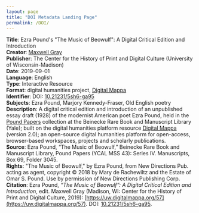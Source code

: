 ```yaml
---
layout: page
title: "DOI Metadata Landing Page"
permalink: /DOI/
---
```

<b>Title</b>: Ezra Pound's "The Music of Beowulf": A Digital Critical Edition and Introduction<br/>
<b>Creator</b>: [Maxwell Gray](https://www.maxgray20.com)<br/>
<b>Publisher</b>: The Center for the History of Print and Digital Culture (University of Wisconsin-Madison)<br/>
<b>Date</b>: 2019-09-01<br/>
<b>Language</b>: English<br/>
<b>Type</b>: Interactive Resource<br/>
<b>Format</b>: digital humanities project, [Digital Mappa](https://www.digitalmappa.org)<br/>
<b>Identifier</b>: DOI: [10.21231/5sh6-ga95](https://maxgray20.github.io/music/)<br/>
<b>Subjects</b>: Ezra Pound, Marjory Kennedy-Fraser, Old English poetry<br/>
<b>Description</b>: A digital critical edition and introduction of an unpublished essay draft (1928) of the modernist American poet Ezra Pound, held in the [Pound Papers](https://beinecke.library.yale.edu/collections/highlights/ezra-pound-papers) collection at the Beinecke Rare Book and Manuscript Library (Yale); built on the digital humanities platform resource [Digital Mappa](https://www.digitalmappa.org) (version 2.0); an open-source digital humanities platform for open-access, browser-based workspaces, projects and scholarly publications.<br/>
<b>Source</b>: Ezra Pound, “The Music of Beowulf,” Beinecke Rare Book and Manuscript Library, Pound Papers (YCAL MSS 43): Series IV. Manuscripts, Box 69, Folder 3045.<br/>
<b>Rights</b>: "The Music of Beowulf," by Ezra Pound, from New Directions Pub. acting as agent, copyright © 2018 by Mary de Rachewiltz and the Estate of Omar S. Pound. Use by permission of New Directions Publishing Corp.<br/>
<b>Citation</b>: Ezra Pound, <i>“The Music of Beowulf”: A Digital Critical Edition and Introduction</i>, edit. Maxwell Gray (Madison, WI: Center for the History of Print and Digital Culture, 2019): [https://uw.digitalmappa.org/57](https://uw.digitalmappa.org/57). DOI: [10.21231/5sh6-ga95](https://doi.org/10.21231/5sh6-ga95).<br/>
